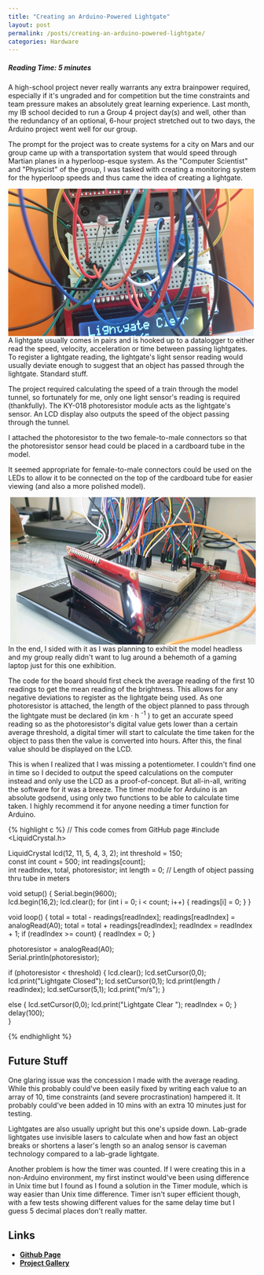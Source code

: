 ```yaml
---
title: "Creating an Arduino-Powered Lightgate"
layout: post
permalink: /posts/creating-an-arduino-powered-lightgate/
categories: Hardware
---
```

##### Reading Time: 5 minutes

A high-school project never really warrants any extra brainpower required, especially if it's ungraded and for competition but the time constraints and team pressure makes an absolutely great learning experience. Last month, my IB school decided to run a Group 4 project day(s) and well, other than the redundancy of an optional, 6-hour project stretched out to two days, the Arduino project went well for our group.

The prompt for the project was to create systems for a city on Mars and our group came up with a transportation system that would speed through Martian planes in a hyperloop-esque system. As the "Computer Scientist" and "Physicist" of the group, I was tasked with creating a monitoring system for the hyperloop speeds and thus came the idea of creating a lightgate.

<img src="/assets/images/lightgate-post/real.jpg" alt="Arduino Lightgate" title="Lightgate" style="width:500px; height:300px; margin-right:20px; float: left;">

A lightgate usually comes in pairs and is hooked up to a datalogger to either read the speed, velocity, acceleration or time between passing lightgates. To register a lightgate reading, the lightgate's light sensor reading would usually deviate enough to suggest that an object has passed through the lightgate. Standard stuff.

The project required calculating the speed of a train through the model tunnel, so fortunately for me, only one light sensor's reading is required (thankfully). The KY-018 photoresistor module acts as the lightgate's sensor. An LCD display also outputs the speed of the object passing through the tunnel.

I attached the photoresistor to the two female-to-male connectors so that the photoresistor sensor head could be placed in a cardboard tube in the model.


It seemed appropriate for female-to-male connectors could be used on the LEDs to allow it to be connected on the top of the cardboard tube for easier viewing (and also a more polished model).

<img src="/assets/images/lightgate-post/FTM2.jpg" alt="Arduino Lightgate" title="Lightgate" style="width:500px; height:300px; float: right; margin-left:20px">

In the end, I sided with it as I was planning to exhibit the model headless and my group really didn't want to lug around a behemoth of a gaming laptop just for this one exhibition.

The code for the board should first check the average reading of the first 10 readings to get the mean reading of the brightness. This allows for any negative deviations to register as the lightgate being used. As one photoresistor is attached, the length of the object planned to pass through the lightgate must be declared (in <span class="unit">km ⋅ h</span> <sup class="superscript">-1</sup> ) to get an accurate speed reading so as the photoresistor's digital value gets lower than a certain average threshold, a digital timer will start to calculate the time taken for the object to pass then the value is converted into hours. After this, the final value should be displayed on the LCD.

This is when I realized that I was missing a potentiometer. I couldn't find one in time so I decided to output the speed calculations on the computer instead and only use the LCD as a proof-of-concept. But all-in-all, writing the software for it was a breeze. The timer module for Arduino is an absolute godsend, using only two functions to be able to calculate time taken. I highly recommend it for anyone needing a timer function for Arduino. 

{% highlight c %}
// This code comes from GitHub page
#include <LiquidCrystal.h> 

LiquidCrystal lcd(12, 11, 5, 4, 3, 2); 
int threshold = 150;                      	  
const int count = 500; 
int readings[count];   
int readIndex, total, photoresistor; 
int length = 0; // Length of object passing thru tube in meters

void setup() { 
  Serial.begin(9600);          	  
  lcd.begin(16,2); 
  lcd.clear(); 
  for (int i = 0; i < count; i++) { 
    readings[i] = 0; 
  } 
} 

void loop() { 
  total = total - readings[readIndex]; 
  readings[readIndex] = analogRead(A0); 
  total = total + readings[readIndex]; 
  readIndex = readIndex + 1;
  if (readIndex >= count) { 
    readIndex = 0;
  } 

  photoresistor = analogRead(A0);    
  Serial.println(photoresistor);     
  
  if (photoresistor < threshold) { 
    lcd.clear(); 
    lcd.setCursor(0,0); 
    lcd.print("Lightgate Closed"); 
    lcd.setCursor(0,1); 
    lcd.print(length / readIndex);
    lcd.setCursor(5,1); 
    lcd.print("m/s"); 
  } 

  else { 
    lcd.setCursor(0,0); 
    lcd.print("Lightgate Clear "); 
    readIndex = 0; 
  } 
  delay(100);               	  
} 

{% endhighlight %}

## Future Stuff 
One glaring issue was the concession I made with the average reading. While this probably could've been easily fixed by writing each value to an array of 10, time constraints (and severe procrastination) hampered it. It probably could've been added in 10 mins with an extra 10 minutes just for testing.

Lightgates are also usually upright but this one's upside down. Lab-grade lightgates use invisible lasers to calculate when and how fast an object breaks or shortens a laser's length so an analog sensor is caveman technology compared to a lab-grade lightgate.

Another problem is how the timer was counted. If I were creating this in a non-Arduino environment, my first instinct would've been using difference in Unix time but I found as I found a solution in the Timer module, which is way easier than Unix time difference. Timer isn't super efficient though, with a few tests showing different values for the same delay time but I guess 5 decimal places don't really matter.

## Links
- **[Github Page](https://github.com/nail-e/arduino-lightgate)**
- **[Project Gallery](https://github.com/nail-e/arduino-lightgate/tree/main/Gallery)**

